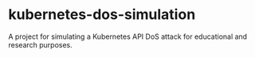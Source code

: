 # kubernetes-dos-simulation
A project for simulating a Kubernetes API DoS attack for educational and research purposes.
